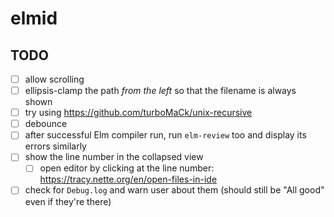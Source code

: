 # elmid

## TODO

- [ ] allow scrolling
- [ ] ellipsis-clamp the path *from the left* so that the filename is always shown
- [ ] try using https://github.com/turboMaCk/unix-recursive
- [ ] debounce
- [ ] after successful Elm compiler run, run `elm-review` too and display its errors similarly
- [ ] show the line number in the collapsed view
  - [ ] open editor by clicking at the line number: https://tracy.nette.org/en/open-files-in-ide
- [ ] check for `Debug.log` and warn user about them (should still be "All good" even if they're there)
